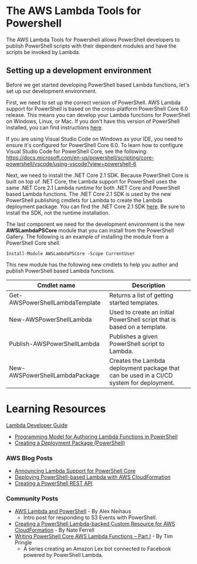 # The AWS Lambda Tools for Powershell

The AWS Lambda Tools for Powershell allows PowerShell developers to publish PowerShell scripts 
with their dependent modules and have the scripts be invoked by Lambda.

## Setting up a development environment

Before we get started developing PowerShell based Lambda functions, let's set up our 
development environment.

First, we need to set up the correct version of PowerShell. AWS Lambda support 
for PowerShell is based on the cross-platform PowerShell Core 6.0 release. This means 
you can develop your Lambda functions for PowerShell on Windows, Linux, or Mac. If you don't 
have this version of PowerShell installed, you can find instructions [here](https://docs.microsoft.com/en-us/powershell/scripting/setup/installing-powershell-core-on-windows?view=powershell-6).

If you are using Visual Studio Code on Windows as your IDE, you need to ensure it's 
configured for PowerShell Core 6.0. To learn how to configure Visual Studio Code for 
PowerShell Core, see the following: https://docs.microsoft.com/en-us/powershell/scripting/core-powershell/vscode/using-vscode?view=powershell-6

Next, we need to install the .NET Core 2.1 SDK. Because PowerShell Core is built on top of 
.NET Core, the Lambda support for PowerShell uses the same .NET Core 2.1 Lambda runtime for 
both .NET Core and PowerShell based Lambda functions. The .NET Core 2.1 SDK is used by 
the new PowerShell publishing cmdlets for Lambda to create the Lambda deployment 
package. You can find the .NET Core 2.1 SDK [here]( https://www.microsoft.com/net/download). Be 
sure to install the SDK, not the runtime installation.

The last component we need for the development environment is the 
new **AWSLambdaPSCore** module that you can install from the PowerShell Gallery. The 
following is an example of installing the module from a PowerShell Core shell.

```
Install-Module AWSLambdaPSCore -Scope CurrentUser
```

This new module has the following new cmdlets to help you author and publish PowerShell based Lambda functions.

Cmdlet name | Description
------------ | -------------
Get-AWSPowerShellLambdaTemplate|Returns a list of getting started templates.
New-AWSPowerShellLambda|Used to create an initial PowerShell script that is based on a template.
Publish-AWSPowerShellLambda|Publishes a given PowerShell script to Lambda.
New-AWSPowerShellLambdaPackage|Creates the Lambda deployment package that can be used in a CI/CD system for deployment.

# Learning Resources

[Lambda Developer Guide](https://docs.aws.amazon.com/lambda/latest/dg/welcome.html)
  * [Programming Model for Authoring Lambda Functions in PowerShell](https://docs.aws.amazon.com/lambda/latest/dg/powershell-programming-model.html)
  * [Creating a Deployment Package (PowerShell)](https://docs.aws.amazon.com/lambda/latest/dg/lambda-powershell-how-to-create-deployment-package.html)
  
### AWS Blog Posts

* [Announcing Lambda Support for PowerShell Core](https://aws.amazon.com/blogs/developer/announcing-lambda-support-for-powershell-core/)
* [Deploying PowerShell-based Lambda with AWS CloudFormation](https://aws.amazon.com/blogs/developer/deploying-powershell-based-lambda-with-aws-cloudformation/)
* [Creating a PowerShell REST API](https://aws.amazon.com/blogs/developer/creating-a-powershell-rest-api/)

### Community Posts

* [AWS Lambda and PowerShell](https://www.yobyot.com/aws/lambda-powershell/2018/09/13/) - By Alex Neihaus 
    * Intro post for responding to S3 Events with PowerShell.
* [Creating a PowerShell Lambda-backed Custom Resource for AWS CloudFormation](https://ferrell.io/2018/09/17/powershell-lambda-fun/) - By Nate Ferrell
* [Writing PowerShell Core AWS Lambda Functions – Part I](http://www.powershell.amsterdam/2018/09/26/writing-powershell-core-aws-lambda-functions-part-i/) - By Tim Pringle
    * A series creating an Amazon Lex bot connected to Facebook powered by PowerShell Lambda.